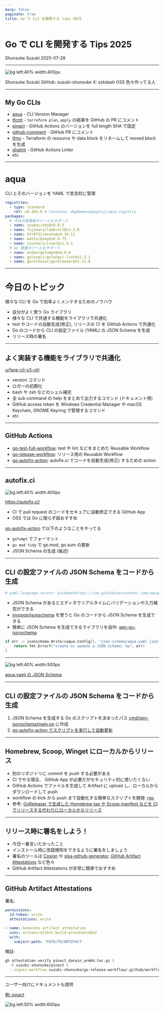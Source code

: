 ```yaml
---
marp: false
paginate: true
title: Go で CLI を開発する tips 2025
---
```


# Go で CLI を開発する Tips 2025

Shunsuke Suzuki
2025-07-28

<!--
それでは Go で CLI を開発する Tips 2025 というタイトルで発表させていただきます。よろしくお願いします。
-->

---

![bg left:40% width:400px](https://github.com/suzuki-shunsuke.png)

Shunsuke Suzuki
GitHub: suzuki-shunsuke
X: szkdash
OSS 色々作ってる人

<!--
最初に自己紹介ですが、私 趣味で CLI や GitHub Actions など色々な OSS を作っている、鈴木と申します。
-->

---

## My Go CLIs

- [aqua](https://aquaproj.github.io/) - CLI Version Manager
- [tfcmt](https://github.com/suzuki-shunsuke/tfcmt) - `terraform plan`, `apply` の結果を GitHub の PR にコメント
- [pinact](https://github.com/suzuki-shunsuke/pinact) - GitHub Actions のバージョンを full length SHA で固定
- [github-comment](https://github.com/suzuki-shunsuke/github-comment) - GitHub PR にコメント
- [tfmv](https://github.com/suzuki-shunsuke/tfmv) - Terraform の resource や data block をリネームして moved block を生成
- [ghalint](https://github.com/suzuki-shunsuke/ghalint) - GitHub Actions Linter
- etc

<!--
CLI Version Manager の aqua や terraform の結果を comment する tfcmt, GitHub Actions のバージョンを固定する pinact など様々な CLI を Go で開発しています。
-->

---

# aqua

CLI とそのバージョンを YAML で宣言的に管理

```yaml
registries:
  - type: standard
    ref: v4.384.0 # renovate: depName=aquaproj/aqua-registry
packages:
  # 今日の登壇者のツールもサポート
  - name: syumai/sbx@v0.0.5
  - name: fujiwara/lambroll@v1.3.0
  - name: ktr0731/evans@v0.10.11
  - name: mattn/bsky@v0.0.73
  - name: sivchari/ccowl@v1.0.1
  # Go 関連のツールもサポート
  - name: mvdan/gofumpt@v0.8.0
  - name: golangci/golangci-lint@v2.2.1
  - name: goreleaser/goreleaser@v2.11.0
```

<!--
CLI Version Manager の aqua を使うと CLI とそのバージョンを YAML で宣言的に管理することができます。
今日の登壇者の方々のツールもサポートしていますし、 Go 関連のツールもサポートしているので Go で開発するうえでも便利かと思います。
-->

---

# 今日のトピック

様々な CLI を Go で効率よくメンテするためのノウハウ

- 自分がよく使う Go ライブラリ
- 様々な CLI で共通する機能をライブラリで共通化
- test やコードの自動生成(修正), リリースの CI を GitHub Actions で共通化
- Go のコードから CLI の設定ファイル (YAML) の JSON Schema を生成
- リリース時の署名

<!--
本日はこれまで自分が様々なツールを Go で開発する中で培ってきたノウハウを共有したいと思います。

様々な Go CLI のメンテするためのテクニック

- コードの共通化
  - 共有ライブラリの開発
  - GitHub Actions の action, reusable workflow の開発
- autofix.ci による自動修正
- CLI の設定ファイルの JSON Schema の自動生成
- Go や Go Module のライセンスの同梱
- リリース時の署名
-->

---

## よく実装する機能をライブラリで共通化

[urfave-cli-v3-util](https://github.com/suzuki-shunsuke/urfave-cli-v3-util)

- version コマンド
- ロガーの初期化
- bash や zsh などのシェル補完
- 全 sub command の help をまとめて出力するコマンド (ドキュメント用)
- GitHub access token を Windows Credential Manager や macOS Keychain, GNOME Keyring で管理するコマンド
- etc

<!--
自分は様々な CLI を開発しているので、多くの CLI で共通して必要になる機能・設定はライブラリとして共通化しています。
例えば version command や logger の初期化、 shell completion, GitHub access token を keyring で管理する機能などを共通化し、簡単に実装できるようにしています。
OSS ではありますが、自分用という感じに割り切って作っています。
-->

---

## GitHub Actions

- [go-test-full-workflow](https://github.com/suzuki-shunsuke/go-test-full-workflow): test や lint などをまとめた Reusable Workflow
- [go-release-workflow](https://github.com/suzuki-shunsuke/go-release-workflow): リリース用の Reusable Workflow
- [go-autofix-action](https://github.com/suzuki-shunsuke/go-autofix-action): autofix.ci でコードを自動生成(修正) するための action

<!--
CI に関しても GitHub Actions の reusable workflow や action を使って共通化し、簡単に実装できるようにしています。
-->

---

## autofix.ci

![bg left:40% width:400px](https://autofix.ci/logo/logo.png)

https://autofix.ci/

- CI で pull request のコードをセキュアに自動修正できる GitHub App
- OSS では Go に限らず超おすすめ

[go-autofix-action](https://github.com/suzuki-shunsuke/go-autofix-action) で以下のようなことをやってる

- `gofumpt` でフォーマット
- `go mod tidy` で go.mod, go.sum の更新
- JSON Schema の生成 (後述)

<!--
autofix.ci を使うと fork からの PR であっても CI でセキュアにコードを修正できます。
自分の場合 gofumpt で自動フォーマットしたり、 go mod tidy で go.mod や go.sum を自動更新したり JSON Schema を自動生成したりしています。
-->

---

## CLI の設定ファイルの JSON Schema をコードから生成

```yaml
# yaml-language-server: $schema=https://raw.githubusercontent.com/aquaproj/aqua/main/json-schema/aqua-yaml.json
```

- JSON Schema があるとエディタでリアルタイムにバリデーションや入力補完ができる
- [invopop/jsonschema](https://github.com/invopop/jsonschema) を使うと Go のコードから JSON Schema を生成できる
- 簡単に JSON Schema を生成できるライブラリを自作: [gen-go-jsonschema](https://github.com/suzuki-shunsuke/gen-go-jsonschema)

```go
if err := jsonschema.Write(&aqua.Config{}, "json-schema/aqua-yaml.json"); err != nil {
	return fmt.Errorf("create or update a JSON Schema: %w", err)
}
```

<!--
自分の CLI では設定ファイルに YAML を使うことが多いため、 JSON Schema を提供しています。
JSON Schema を使うことで設定ファイルのバリデーションができますし、 VSCode などのエディタではリアルタイムのバリデーションや入力補完が可能になります。
サードパーティのライブラリを使って Go のコードから JSON Schema を自動生成しています。
このライブラリをラップして 3 行で JSON Schema を生成するための薄いライブラリとして自作しています。
-->

---

![bg left:40% width:500px](https://storage.googleapis.com/zenn-user-upload/54fba6db6fa4-20250709.png)

[aqua.yaml の JSON Schema](https://github.com/aquaproj/aqua/blob/main/json-schema/aqua-yaml.json)

<!--
これは aqua の設定ファイルの JSON Schema ですが、このように JSON Schema を生成してリポジトリにコミットしています。
-->

---

## CLI の設定ファイルの JSON Schema をコードから生成

1. JSON Schema を生成する Go のスクリプトを決まったパス [cmd/gen-jsonschema/main.go](https://github.com/aquaproj/aqua/blob/main/cmd/gen-jsonschema/main.go) に作成
1. [go-autofix-action でスクリプトを実行して自動更新](https://github.com/suzuki-shunsuke/go-autofix-action/blob/7f3fd73b0db1364b95a3f2404ad2fb0985e10465/action.yaml#L53-L58)

<!--
JSON Schema を生成する Go のスクリプトを決まったパスに作成し、 go-autofix-action でこのスクリプトを実行して CI で自動更新しています。
-->

---

## Homebrew, Scoop, Winget に**ローカルから**リリース

- 別のリポジトリに commit を push する必要がある
- CI でやる場合、 GitHub App が必要だがセキュリティ的に使いたくない
- GitHub Actions でファイルを生成して Artifact に upload し、ローカルからダウンロードして push
- workflow の kick から push まで自動化する簡単なスクリプトを開発: [rgo](https://github.com/suzuki-shunsuke/rgo)
- 参考: [GoReleaser で生成した Homebrew tap や Scoop manifest などを CI でリリースする代わりにローカルからリリース](https://zenn.dev/shunsuke_suzuki/articles/github-security-2025#goreleaser-%E3%81%A7%E7%94%9F%E6%88%90%E3%81%97%E3%81%9F-homebrew-tap-%E3%82%84-scoop-manifest-%E3%81%AA%E3%81%A9%E3%82%92-ci-%E3%81%A7%E3%83%AA%E3%83%AA%E3%83%BC%E3%82%B9%E3%81%99%E3%82%8B%E4%BB%A3%E3%82%8F%E3%82%8A%E3%81%AB%E3%83%AD%E3%83%BC%E3%82%AB%E3%83%AB%E3%81%8B%E3%82%89%E3%83%AA%E3%83%AA%E3%83%BC%E3%82%B9)

<!--
-->

---

## リリース時に署名をしよう！

- 今日一番言いたかったこと
- インストール時に改竄検知をできるように署名をしましょう
- 署名のツールは [Cosign](https://github.com/sigstore/cosign) や [slsa-github-generator](https://github.com/slsa-framework/slsa-github-generator), [GitHub Artifact Attestations](https://docs.github.com/en/actions/how-tos/security-for-github-actions/using-artifact-attestations/using-artifact-attestations-to-establish-provenance-for-builds) など色々
- GitHub Artifact Attestations が非常に簡単でおすすめ

<!--
最後に、 Go CLI をリリースする際は署名をしましょう。
署名をすることでインストール時に署名を検証して改竄を検知することができ、よりセキュアにインストールすることができます。
署名をするには Cosign や slsa-github-generator など色々ありますが、まずは GitHub Artifact Attestations が簡単なのでおすすめです。
-->

---

## GitHub Artifact Attestations

署名:

```yaml
permissions:
  id-token: write
  attestations: write
```

```yaml
- name: Generate artifact attestation
  uses: actions/attest-build-provenance@v2
  with:
    subject-path: 'PATH/TO/ARTIFACT'
```

検証:

```sh
gh attestation verify pinact_darwin_arm64.tar.gz \
  -R suzuki-shunsuke/pinact \
  --signer-workflow suzuki-shunsuke/go-release-workflow/.github/workflows/release.yaml
```

<!--
GitHub Artifact Attestations では公式の action を実行するだけで署名を生成することができ、署名の検証も GitHub CLI を使って簡単にできます。
-->

---

ユーザー向けにドキュメントも提供

[例: pinact](https://github.com/suzuki-shunsuke/pinact/blob/e49c91685b3d9dcb804ad52b57743f735f0fe3dd/INSTALL.md#verify-downloaded-assets-from-github-releases)

![bg left:50% width:600px](https://storage.googleapis.com/zenn-user-upload/8bc65675d930-20250709.png)

<!--
ただ署名をしてもユーザーに気づいて使ってもらわないと意味がないのでドキュメントにも記載するようにしています。
-->
